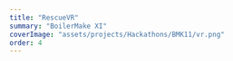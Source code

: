 ```yaml
---
title: "RescueVR"  
summary: "BoilerMake XI"
coverImage: "assets/projects/Hackathons/BMK11/vr.png"
order: 4
--- 
```

